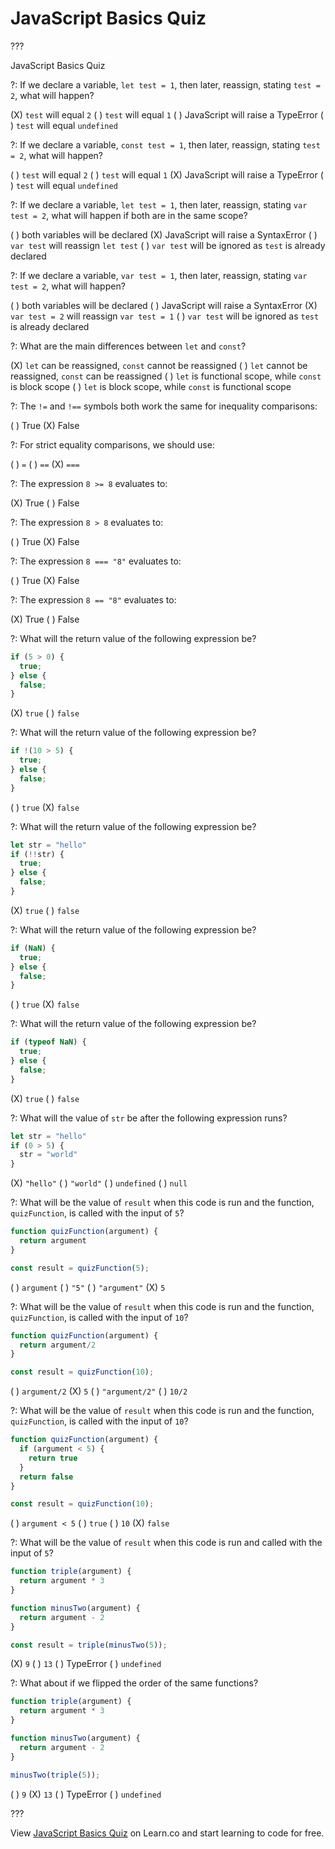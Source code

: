 # JavaScript Basics Quiz

???

JavaScript Basics Quiz

?: If we declare a variable, `let test = 1`, then later, reassign, stating `test = 2`, what will happen?

(X) `test` will equal `2` ( ) `test` will equal `1` ( ) JavaScript will raise a TypeError ( ) `test` will equal `undefined`

?: If we declare a variable, `const test = 1`, then later, reassign, stating `test = 2`, what will happen?

( ) `test` will equal `2` ( ) `test` will equal `1` (X) JavaScript will raise a TypeError ( ) `test` will equal `undefined`

?: If we declare a variable, `let test = 1`, then later, reassign, stating `var test = 2`, what will happen if both are in the same scope?

( ) both variables will be declared (X) JavaScript will raise a SyntaxError ( ) `var test` will reassign `let test` ( ) `var test` will be ignored as `test` is already declared


?: If we declare a variable, `var test = 1`, then later, reassign, stating `var test = 2`, what will happen?

( ) both variables will be declared ( ) JavaScript will raise a SyntaxError (X) `var test = 2` will reassign `var test = 1` ( ) `var test` will be ignored as `test` is already declared

?: What are the main differences between `let` and `const`?

(X) `let` can be reassigned, `const` cannot be reassigned ( ) `let` cannot be reassigned, `const` can be reassigned ( ) `let` is functional scope, while `const` is block scope ( ) `let` is block scope, while `const` is functional scope

?: The `!=` and `!==` symbols both work the same for inequality comparisons:

( ) True (X) False

?: For strict equality comparisons, we should use:

( ) `=` ( ) `==` (X) `===`

?: The expression `8 >= 8` evaluates to:

(X) True ( ) False

?: The expression `8 > 8` evaluates to:

( ) True (X) False

?: The expression `8 === "8"` evaluates to:

( ) True (X) False

?: The expression `8 == "8"` evaluates to:

(X) True ( ) False

?: What will the return value of the following expression be?

```js
if (5 > 0) {
  true;
} else {
  false;
}
```

(X) `true` ( ) `false`

?: What will the return value of the following expression be?

```js
if !(10 > 5) {
  true;
} else {
  false;
}
```

( ) `true` (X) `false`

?: What will the return value of the following expression be?

```js
let str = "hello"
if (!!str) {
  true;
} else {
  false;
}
```

(X) `true` ( ) `false`

?: What will the return value of the following expression be?

```js
if (NaN) {
  true;
} else {
  false;
}
```

( ) `true` (X) `false`

?: What will the return value of the following expression be?

```js
if (typeof NaN) {
  true;
} else {
  false;
}
```

(X) `true` ( ) `false`

?: What will the value of `str` be after the following expression runs?

```js
let str = "hello"
if (0 > 5) {
  str = "world"
}
```

(X) `"hello"` ( ) `"world"` ( ) `undefined` ( ) `null`

?: What will be the value of `result` when this code is run and the function, `quizFunction`, is called with the input of `5`?

```js
function quizFunction(argument) {
  return argument
}

const result = quizFunction(5);
```

( ) `argument` ( ) `"5"` ( ) `"argument"` (X) `5`

?: What will be the value of `result` when this code is run and the function, `quizFunction`, is called with the input of `10`?

```js
function quizFunction(argument) {
  return argument/2
}

const result = quizFunction(10);
```

( ) `argument/2` (X) `5` ( ) `"argument/2"` ( ) `10/2`

?: What will be the value of `result` when this code is run and the function, `quizFunction`, is called with the input of `10`?

```js
function quizFunction(argument) {
  if (argument < 5) {
    return true
  }
  return false
}

const result = quizFunction(10);
```

( ) `argument < 5` ( ) `true` ( ) `10` (X) `false`

?: What will be the value of `result` when this code is run and called with the input of `5`?

```js
function triple(argument) {
  return argument * 3
}

function minusTwo(argument) {
  return argument - 2
}

const result = triple(minusTwo(5));
```

(X) `9` ( ) `13` ( ) TypeError ( ) `undefined`

?: What about if we flipped the order of the same functions?

```js
function triple(argument) {
  return argument * 3
}

function minusTwo(argument) {
  return argument - 2
}

minusTwo(triple(5));
```

( ) `9` (X) `13` ( ) TypeError ( ) `undefined`

???

View [JavaScript Basics Quiz](https://github.com/learn-co-curriculum/js-basics-javascript-basics-quiz) on Learn.co and start learning to code for free.
